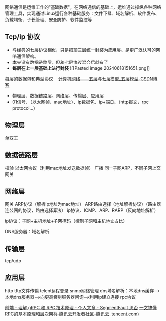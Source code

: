 网络通信是运维工作的"基础数据"，在网络通信的基础上，运维通过操纵各种网络管理工具，实现通过Linux运行各种基础服务：文件下载、域名解析、软件发布、负载均衡、子长管理、安全防护、软件监控等


## Tcp/ip 协议
- 与经典的七层协议相似，只是把顶三层统一封装为应用层。是更广泛认可的网咯通信架构。
- 本来没有数据链路层，但和七层协议混合后就有了
- **每层在上一层基础上进行封装**
![[Pasted image 20240618151651.png]]


每层的数据包和典型协议：
[计算机网络——五层与七层模型_五层模型-CSDN博客](https://blog.csdn.net/liuchengzimozigreat/article/details/100169829)

 - 物理层、数据链路层、网络层、传输层、应用层
 - 01信号、（以太网帧、mac地址）、ip数据包、ip+端口、（http报文，rpc protocol...）

## 物理层
单双工


## 数据链路层
校验
以太网协议（利用mac地址发送数据帧）
广播
同一子网ARP，不同子网上交网关


## 网络层
网关
ARP协议（解析ip地址为mac地址）
ARP路由选择（地址解析协议）（路由器连公网的协议，路由选择算法）
ip协议、ICMP、ARP、RARP（反向地址解析）

ip协议：子网+主机地址+子网掩码（控制子网和主机地址占比）

DNS服务器：域名解析

## 传输层
tcp/udp

## 应用层
http
tftp文件传输
telent远程登录
snmp网络管理
dns域名解析：本地dns缓存-->本地dns服务器-->向更高级别服务器问询-->利用ip建立连接
rpc协议


[前端 - 理解 gRPC 和 RPC 技术原理 - 个人文章 - SegmentFault 思否](https://segmentfault.com/a/1190000044548226)
[一文搞懂RPC的基本原理和层次架构-腾讯云开发者社区-腾讯云 (tencent.com)](https://cloud.tencent.com/developer/article/1998067)